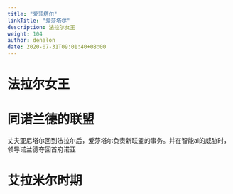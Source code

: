 ```yaml
---
title: "爱莎塔尔"
linkTitle: "爱莎塔尔"
description: 法拉尔女王
weight: 104
author: denalon
date: 2020-07-31T09:01:40+08:00
---
```



# 法拉尔女王 


# 同诺兰德的联盟

丈夫亚尼塔尔回到法拉尔后，爱莎塔尔负责新联盟的事务。并在智能ai的威胁时，领导诺兰德夺回首府诺亚

# 艾拉米尔时期